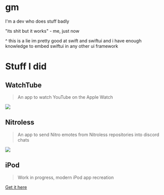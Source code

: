 # gm
I'm a dev who does stuff badly 

"its shit but it works" - me, just now

^ this is a lie im pretty good at swift and swiftui and i have enough knowledge to embed swiftui in any other ui framework

# Stuff I did
## WatchTube
> An app to watch YouTube on the Apple Watch
<a href="https://apps.apple.com/us/app/watchtube/id1599884909">
  <img src="https://developer.apple.com/assets/elements/badges/download-on-the-app-store.svg">
</a>

## Nitroless
> An app to send Nitro emotes from Nitroless repositories into discord chats
<a href="https://apps.apple.com/us/app/watchtube/id1599884909">
  <img src="https://developer.apple.com/assets/elements/badges/download-on-the-app-store.svg">
</a>

## iPod
> Work in progress, modern iPod app recreation

[Get it here](https://github.com/llsc12/iPod)
